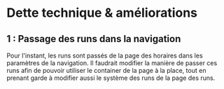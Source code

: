 # Dette technique & améliorations
## 1 : Passage des runs dans la navigation
Pour l'instant, les runs sont passés de la page des horaires dans les paramètres de la navigation. Il faudrait modifier la manière de passer ces runs afin de pouvoir utiliser le container de la page à la place, tout en prenant garde à modifier aussi le système des runs de la page des runs.
